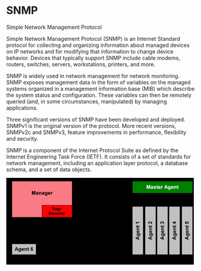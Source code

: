 # SNMP


Simple Network Management Protocol

Simple Network Management Protocol (SNMP) is an Internet Standard
protocol for collecting and organizing information about managed devices
on IP networks and for modifying that information to change device
behavior. Devices that typically support SNMP include cable modems,
routers, switches, servers, workstations, printers, and more.

SNMP is widely used in network management for network monitoring. SNMP
exposes management data in the form of variables on the managed systems
organized in a management information base (MIB) which describe the
system status and configuration. These variables can then be remotely
queried (and, in some circumstances, manipulated) by managing
applications.

Three significant versions of SNMP have been developed and deployed.
SNMPv1 is the original version of the protocol. More recent versions,
SNMPv2c and SNMPv3, feature improvements in performance, flexibility and
security.

SNMP is a component of the Internet Protocol Suite as defined by the
Internet Engineering Task Force (IETF). It consists of a set of
standards for network management, including an application layer
protocol, a database schema, and a set of data objects.

![](./images/15008996.png?width=480)

